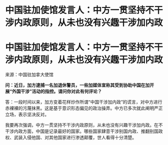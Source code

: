 # 中国驻加使馆发言人：中方一贯坚持不干涉内政原则，从未也没有兴趣干涉加内政

# 中国驻加使馆发言人：中方一贯坚持不干涉内政原则，从未也没有兴趣干涉加内政

来源：中国驻加拿大使馆

**问：近日，加方逮捕一名加退休警员，一些加媒体宣称其受到协助中国在加开展“外国干涉”活动的指控。请问你对此有何评论？**

答：一段时间以来，加方变着花样炒作所谓“中国干涉加内政”的谎言，对中方进行赤裸裸的污蔑抹黑。这是基于意识形态偏见的政治操弄。中方已多次就此阐明严正立场，表示坚决反对。

我要再次强调，中方一贯坚持不干涉内政原则，从未也没有兴趣干涉加内政。在不干涉内政方面，中国是记录最好的国家。哪些国家肆意干涉别国内政、推翻别国政权、武装入侵他国、对其他国家进行渗透颠覆，世人看得十分清楚。

